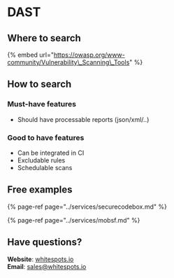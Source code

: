 # DAST

## Where to search

{% embed url="https://owasp.org/www-community/Vulnerability\_Scanning\_Tools" %}

## How to search

### Must-have features

* Should have processable reports \(json/xml/..\)

### Good to have features

* Can be integrated in CI
* Excludable rules
* Schedulable scans

## Free examples

{% page-ref page="../services/securecodebox.md" %}

{% page-ref page="../services/mobsf.md" %}

## Have questions?

**Website**: [whitespots.io](https://whitespots.io/?utm=appsecwiki)   
**Email**: [sales@whitespots.io](mailto:sales@whitespots.io)

